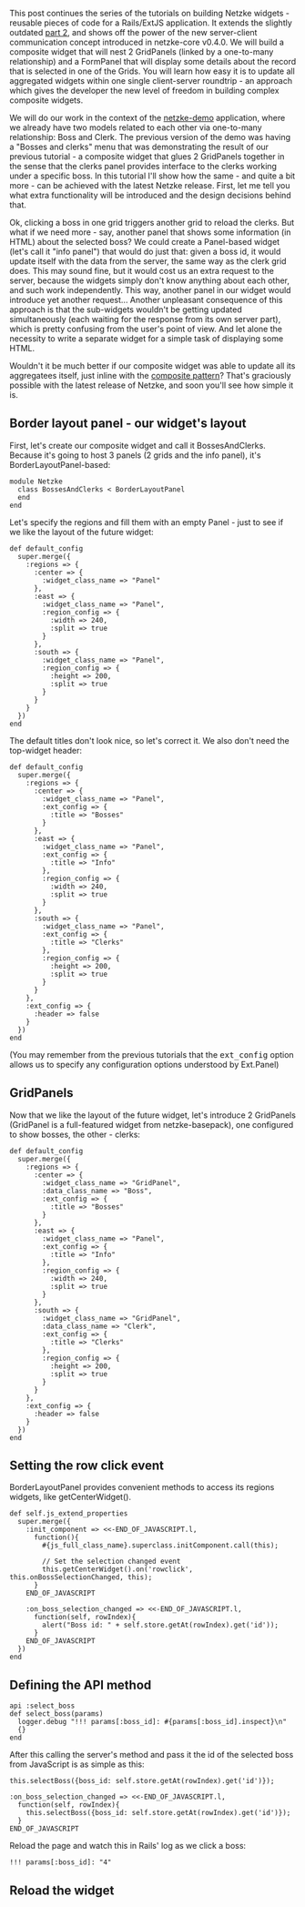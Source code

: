 This post continues the series of the tutorials on building Netzke widgets - reusable pieces of code for a Rails/ExtJS  application. It extends the slightly outdated [part 2](http://blog.writelesscode.com/past/2009/3/27/building_rails_extjs_reusable_components_with_netzke_part_2/), and shows off the power of the new server-client communication concept introduced in netzke-core v0.4.0. We will build a composite widget that will nest 2 GridPanels (linked by a one-to-many relationship) and a FormPanel that will display some details about the record that is selected in one of the Grids. You will learn how easy it is to update all aggregated widgets within one single client-server roundtrip - an approach which gives the developer the new level of freedom in building complex composite widgets.

We will do our work in the context of the [netzke-demo](http://github.com/skozlov/netzke-demo) application, where we already have two models related to each other via one-to-many relationship: Boss and Clerk. The previous version of the demo was having a "Bosses and clerks" menu that was demonstrating the result of our previous tutorial - a composite widget that glues 2 GridPanels together in the sense that the clerks panel provides interface to the clerks working under a specific boss. In this tutorial I'll show how the same - and quite a bit more - can be achieved with the latest Netzke release. First, let me tell you what extra functionality will be introduced and the design decisions behind that.

Ok, clicking a boss in one grid triggers another grid to reload the clerks. But what if we need more - say, another panel that shows some information (in HTML) about the selected boss? We could create a Panel-based widget (let's call it "info panel") that would do just that: given a boss id, it would update itself with the data from the server, the same way as the clerk grid does. This may sound fine, but it would cost us an extra request to the server, because the widgets simply don't know anything about each other, and such work independently. This way, another panel in our widget would introduce yet another request... Another unpleasant consequence of this approach is that the sub-widgets wouldn't be getting updated simultaneously (each waiting for the response from its own server part), which is pretty confusing from the user's point of view. And let alone the necessity to write a separate widget for a simple task of displaying some HTML.

Wouldn't it be much better if our composite widget was able to update all its aggregatees itself, just inline with the [composite pattern](http://en.wikipedia.org/wiki/Composite_pattern)? That's graciously possible with the latest release of Netzke, and soon you'll see how simple it is.

## Border layout panel - our widget's layout
First, let's create our composite widget and call it BossesAndClerks. Because it's going to host 3 panels (2 grids and the info panel), it's BorderLayoutPanel-based:

    module Netzke
      class BossesAndClerks < BorderLayoutPanel
      end
    end
    
Let's specify the regions and fill them with an empty Panel - just to see if we like the layout of the future widget:

    def default_config
      super.merge({
        :regions => {
          :center => {
            :widget_class_name => "Panel"
          },
          :east => {
            :widget_class_name => "Panel",
            :region_config => {
              :width => 240,
              :split => true
            }
          },
          :south => {
            :widget_class_name => "Panel",
            :region_config => {
              :height => 200,
              :split => true
            }
          }
        }
      })
    end

The default titles don't look nice, so let's correct it. We also don't need the top-widget header:

    def default_config
      super.merge({
        :regions => {
          :center => {
            :widget_class_name => "Panel",
            :ext_config => {
              :title => "Bosses"
            }
          },
          :east => {
            :widget_class_name => "Panel",
            :ext_config => {
              :title => "Info"
            },
            :region_config => {
              :width => 240,
              :split => true
            }
          },
          :south => {
            :widget_class_name => "Panel",
            :ext_config => {
              :title => "Clerks"
            },
            :region_config => {
              :height => 200,
              :split => true
            }
          }
        },
        :ext_config => {
          :header => false
        }
      })
    end
    
(You may remember from the previous tutorials that the <tt>ext\_config</tt> option allows us to specify any configuration options understood by Ext.Panel)

## GridPanels
Now that we like the layout of the future widget, let's introduce 2 GridPanels (GridPanel is a full-featured widget from netzke-basepack), one configured to show bosses, the other - clerks:
    

    def default_config
      super.merge({
        :regions => {
          :center => {
            :widget_class_name => "GridPanel",
            :data_class_name => "Boss",
            :ext_config => {
              :title => "Bosses"
            }
          },
          :east => {
            :widget_class_name => "Panel",
            :ext_config => {
              :title => "Info"
            },
            :region_config => {
              :width => 240,
              :split => true
            }
          },
          :south => {
            :widget_class_name => "GridPanel",
            :data_class_name => "Clerk",
            :ext_config => {
              :title => "Clerks"
            },
            :region_config => {
              :height => 200,
              :split => true
            }
          }
        },
        :ext_config => {
          :header => false
        }
      })
    end
  
## Setting the row click event
BorderLayoutPanel provides convenient methods to access its regions widgets, like getCenterWidget().

    def self.js_extend_properties
      super.merge({
        :init_component => <<-END_OF_JAVASCRIPT.l,
          function(){
            #{js_full_class_name}.superclass.initComponent.call(this);
            
            // Set the selection changed event
            this.getCenterWidget().on('rowclick', this.onBossSelectionChanged, this);
          }
        END_OF_JAVASCRIPT
        
        :on_boss_selection_changed => <<-END_OF_JAVASCRIPT.l,
          function(self, rowIndex){
            alert("Boss id: " + self.store.getAt(rowIndex).get('id'));
          }
        END_OF_JAVASCRIPT
      })
    end
    
## Defining the API method

    api :select_boss
    def select_boss(params)
      logger.debug "!!! params[:boss_id]: #{params[:boss_id].inspect}\n"
      {}
    end

After this calling the server's method and pass it the id of the selected boss from JavaScript is as simple as this:

    this.selectBoss({boss_id: self.store.getAt(rowIndex).get('id')});

    :on_boss_selection_changed => <<-END_OF_JAVASCRIPT.l,
      function(self, rowIndex){
        this.selectBoss({boss_id: self.store.getAt(rowIndex).get('id')});
      }
    END_OF_JAVASCRIPT

Reload the page and watch this in Rails' log as we click a boss:

    !!! params[:boss_id]: "4"
    
## Reload the widget